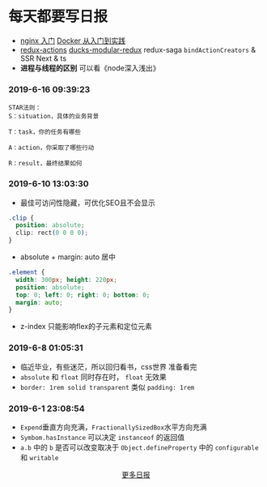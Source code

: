 # 每天都要写日报

- [nginx 入门](https://www.bilibili.com/video/av34537494?from=search&seid=10057962381467933650) [Docker 从入门到实践](https://docker_practice.gitee.io/image/pull.html)
- [redux-actions](https://github.com/redux-utilities/redux-actions) [ducks-modular-redux](https://github.com/erikras/ducks-modular-redux) redux-saga `bindActionCreators` & SSR Next & ts
- **进程与线程的区别** 可以看《node深入浅出》


### 2019-6-16 09:39:23

```
STAR法则：
S：situation，具体的业务背景

T：task，你的任务有哪些

A：action，你采取了哪些行动

R：result，最终结果如何
```

### 2019-6-10 13:03:30

- 最佳可访问性隐藏，可优化SEO且不会显示
```css
.clip {
  position: absolute;
  clip: rect(0 0 0 0);
}
```
- absolute + margin: auto 居中
```css
.element {
  width: 300px; height: 220px;
  position: absolute;
  top: 0; left: 0; right: 0; bottom: 0;
  margin: auto;
}
```
- z-index 只能影响flex的子元素和定位元素

### 2019-6-8 01:05:31

- 临近毕业，有些迷茫，所以回归看书，css世界 准备看完
- `absolute` 和 `float` 同时存在时， `float` 无效果
- `border: 1rem solid transparent` 类似 `padding: 1rem`

### 2019-6-1 23:08:54

- `Expend`垂直方向充满，`FractionallySizedBox`水平方向充满
- `Symbom.hasInstance` 可以决定 `instanceof` 的返回值
- `a.b` 中的 `b` 是否可以改变取决于 `Object.defineProperty` 中的 `configurable` 和 `writable`


<div align="center"><a href="./d1905.md">更多日报</a></div>
